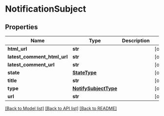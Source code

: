 # NotificationSubject

## Properties
Name | Type | Description | Notes
------------ | ------------- | ------------- | -------------
**html_url** | **str** |  | [optional] 
**latest_comment_html_url** | **str** |  | [optional] 
**latest_comment_url** | **str** |  | [optional] 
**state** | [**StateType**](StateType.md) |  | [optional] 
**title** | **str** |  | [optional] 
**type** | [**NotifySubjectType**](NotifySubjectType.md) |  | [optional] 
**url** | **str** |  | [optional] 

[[Back to Model list]](../README.md#documentation-for-models) [[Back to API list]](../README.md#documentation-for-api-endpoints) [[Back to README]](../README.md)



